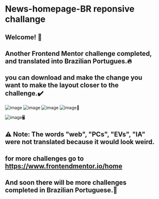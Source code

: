 # News-homepage-BR reponsive challange 
## Welcome! 👋
## Another Frontend Mentor challenge completed, and translated into Brazilian Portugues.🔥
## you can download and make the change you want to make the layout closer to the challenge.✔️
![image](https://user-images.githubusercontent.com/94203956/200601609-0e0dea78-73e4-4227-9654-b6530873156a.png)
![image](https://user-images.githubusercontent.com/94203956/200601710-3f394526-3b42-4051-bd85-ff45a1b3b381.png)
![image](https://user-images.githubusercontent.com/94203956/200601870-396df926-cae8-45d0-894c-ad1271e0d150.png)
![image](https://user-images.githubusercontent.com/94203956/200602066-0fe11097-1202-4d94-81b9-7683d2337b73.png)📱

![image](https://user-images.githubusercontent.com/94203956/200602212-2a9b7f99-765b-4722-85b3-3903255b4683.png)🖥️

## ⚠️ Note: The words "web", "PCs", "EVs", "IA" were not translated because it would look weird.
## for more challenges go to https://www.frontendmentor.io/home
## And soon there will be more challenges completed in Brazilian Portuguese.💪
